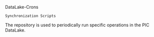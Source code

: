 DataLake-Crons

    Synchronization Scripts

The repository is used to periodically run specific operations in the PIC DataLake.
